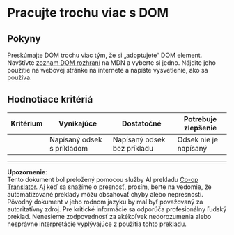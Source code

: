 <!--
CO_OP_TRANSLATOR_METADATA:
{
  "original_hash": "22fb6c3cb570c47f1ac65048393941fa",
  "translation_date": "2025-08-27T22:51:19+00:00",
  "source_file": "3-terrarium/3-intro-to-DOM-and-closures/assignment.md",
  "language_code": "sk"
}
-->
# Pracujte trochu viac s DOM

## Pokyny

Preskúmajte DOM trochu viac tým, že si „adoptujete“ DOM element. Navštívte [zoznam DOM rozhraní](https://developer.mozilla.org/docs/Web/API/Document_Object_Model) na MDN a vyberte si jedno. Nájdite jeho použitie na webovej stránke na internete a napíšte vysvetlenie, ako sa používa.

## Hodnotiace kritériá

| Kritérium | Vynikajúce                                  | Dostatočné                                      | Potrebuje zlepšenie     |
| --------- | ------------------------------------------- | ------------------------------------------------ | ----------------------- |
|           | Napísaný odsek s príkladom                  | Napísaný odsek bez príkladu                      | Odsek nie je napísaný   |

---

**Upozornenie**:  
Tento dokument bol preložený pomocou služby AI prekladu [Co-op Translator](https://github.com/Azure/co-op-translator). Aj keď sa snažíme o presnosť, prosím, berte na vedomie, že automatizované preklady môžu obsahovať chyby alebo nepresnosti. Pôvodný dokument v jeho rodnom jazyku by mal byť považovaný za autoritatívny zdroj. Pre kritické informácie sa odporúča profesionálny ľudský preklad. Nenesieme zodpovednosť za akékoľvek nedorozumenia alebo nesprávne interpretácie vyplývajúce z použitia tohto prekladu.